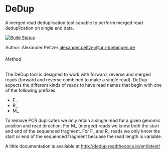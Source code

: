 # DeDup
A merged read deduplication tool capable to perform merged read deduplication on single end data. 

[![Build Status](https://lambda.informatik.uni-tuebingen.de/jenkins/view/EAGER/job/DeDup/badge/icon)](https://lambda.informatik.uni-tuebingen.de/jenkins/view/EAGER/job/DeDup/)

Author: Alexander Peltzer <alexander.peltzer@uni-tuebingen.de>

###### Method
The DeDup tool is designed to work with forward, reverse and merged reads (forward and reverse combined to make a single read).
DeDup expects the different kinds of reads to have read names that begin with one of the following prefixes:

- F_
- R_
- M_

To remove PCR duplicates we only retain a single read for a given genomic position and read direction. For M_ (merged) reads we know both the start and end of the sequenced fragment. For F_ and R_ reads we only know the start or end of the sequenced fragment becuase the read length is variable.

 
A little documentation is available at http://dedup.readthedocs.io/en/latest/
